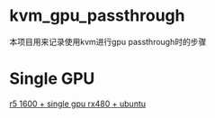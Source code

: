 # kvm_gpu_passthrough

本项目用来记录使用kvm进行gpu passthrough时的步骤

# Single GPU
[r5 1600 + single gpu rx480 + ubuntu](https://github.com/staroffish/kvm_gpu_passthrough/tree/master/r5_1600_rx480_ubuntu_1804_q35)
